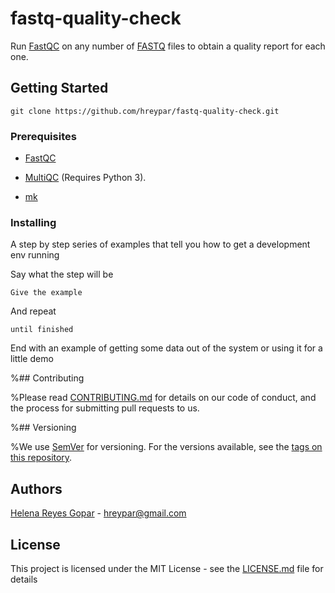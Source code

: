 # fastq-quality-check #

Run [FastQC](https://www.bioinformatics.babraham.ac.uk/projects/fastqc/) on any number of [FASTQ](https://en.wikipedia.org/wiki/FASTQ_format) files to obtain a quality report for each one.

## Getting Started

`git clone https://github.com/hreypar/fastq-quality-check.git`

### Prerequisites

- [FastQC](https://raw.githubusercontent.com/s-andrews/FastQC/master/INSTALL.txt)

- [MultiQC](https://multiqc.info/docs/#manual-installation) (Requires Python 3).

- [mk](https://9fans.github.io/plan9port/man/man1/mk.html "A successor for make.")



### Installing

A step by step series of examples that tell you how to get a development env running

Say what the step will be

```
Give the example
```

And repeat

```
until finished
```

End with an example of getting some data out of the system or using it for a little demo

%## Contributing

%Please read [CONTRIBUTING.md](https://gist.github.com/PurpleBooth/b24679402957c63ec426) for details on our code of conduct, and the process for submitting pull requests to us.

%## Versioning

%We use [SemVer](http://semver.org/) for versioning. For the versions available, see the [tags on this repository](https://github.com/your/project/tags). 

## Authors

[Helena Reyes Gopar](https://scholar.google.com/citations?user=yprpaRoAAAAJ&hl=en) - hreypar@gmail.com


## License

This project is licensed under the MIT License - see the [LICENSE.md](LICENSE.md) file for details

